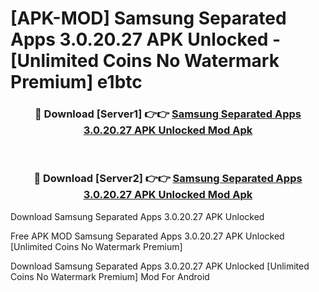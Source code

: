 # [APK-MOD] Samsung Separated Apps 3.0.20.27 APK Unlocked - [Unlimited Coins No Watermark Premium] e1btc



<div align="center">
<h3>🔴 Download [Server1] 👉👉 <a href="https://momento.my/?title=Samsung_Separated_Apps_3.0.20.27_APK_Unlocked">Samsung Separated Apps 3.0.20.27 APK Unlocked Mod Apk</a></h3><br>

<h3>🔴 Download [Server2] 👉👉 <a href="https://momento.my/?title=Samsung_Separated_Apps_3.0.20.27_APK_Unlocked">Samsung Separated Apps 3.0.20.27 APK Unlocked Mod Apk</a></h3>
</div>



Download Samsung Separated Apps 3.0.20.27 APK Unlocked 

Free APK MOD Samsung Separated Apps 3.0.20.27 APK Unlocked [Unlimited Coins No Watermark Premium]

Download Samsung Separated Apps 3.0.20.27 APK Unlocked [Unlimited Coins No Watermark Premium] Mod For Android
